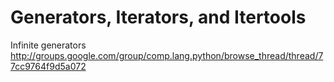Generators, Iterators, and Itertools
====================================

Infinite generators
<http://groups.google.com/group/comp.lang.python/browse_thread/thread/77cc9764f9d5a072>